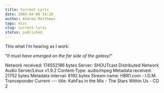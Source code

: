 ```yaml
---
title: Current Lyric
date: 2005-04-06 14:10
author: Andrew Matthews
tags: misc
slug: current-lyric
status: published
---
```


This what I'm hearing as I work:

"*It must have emerged on the far side of the galaxy!"*

Network received: 174552186 bytes
Server: SHOUTcast Distributed Network Audio Server/Linux v1.9.2
Content-Type: audio/mpeg
Metadata received: 21752 bytes
Metadata interval: 8192 bytes
Stream name: HBR1.com - I.D.M. Tranceponder
Current ---
title: KahFau in the Mix - The Stars Within Us - CD 2
